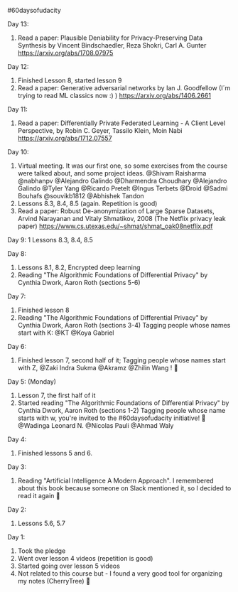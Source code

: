 #60daysofudacity 

Day 13:
1. Read a paper:  Plausible Deniability for Privacy-Preserving Data Synthesis by Vincent Bindschaedler, Reza Shokri, Carl A. Gunter
https://arxiv.org/abs/1708.07975

Day 12:
1. Finished Lesson 8, started lesson 9
2. Read a paper: Generative adversarial networks by Ian J. Goodfellow (I´m trying to read ML classics now :) )
https://arxiv.org/abs/1406.2661

Day 11:
1. Read a paper: Differentially Private Federated Learning - A Client Level Perspective, by Robin C. Geyer, Tassilo Klein, Moin Nabi
https://arxiv.org/abs/1712.07557

Day 10:
1. Virtual meeting. It was our first one, so some exercises from the course were talked about, and some project ideas.
@Shivam Raisharma @nabhanpv @Alejandro Galindo @Dharmendra Choudhary @Alejandro Galindo @Tyler Yang @Ricardo Pretelt @Ingus Terbets @Droid @Sadmi Bouhafs @souvikb1812 @Abhishek Tandon
2. Lessons 8.3, 8.4, 8.5 (again. Repetition is good)
3. Read a paper: Robust De-anonymization of Large Sparse Datasets, Arvind Narayanan and Vitaly Shmatikov, 2008 (The Netflix privacy leak paper)
https://www.cs.utexas.edu/~shmat/shmat_oak08netflix.pdf

Day 9:
1 Lessons 8.3, 8.4, 8.5

Day 8:
1. Lessons 8.1, 8.2, Encrypted deep learning
2. Reading "The Algorithmic Foundations of Differential Privacy" by Cynthia Dwork, Aaron Roth (sections 5-6)

Day 7:
1. Finished lesson 8
2. Reading "The Algorithmic Foundations of Differential Privacy" by Cynthia Dwork, Aaron Roth (sections 3-4)
Tagging people whose names start with K: @KT @Koya Gabriel

Day 6:
1. Finished lesson 7, second half of it;
Tagging people whose names start with Z, @Zaki Indra Sukma @Akramz @Zhilin Wang ! :slightly_smiling_face:

Day 5: (Monday)
1. Lesson 7, the first half of it
2. Started reading "The Algorithmic Foundations of Differential Privacy" by Cynthia Dwork, Aaron Roth (sections 1-2)
Tagging people whose name starts with w, you're invited to the #60daysofudacity initiative! :slightly_smiling_face:
@Wadinga Leonard N. @Nícolas Pauli @Ahmad Waly

Day 4:
1. Finished lessons 5 and 6.

Day 3:
1. Reading "Artificial Intelligence A Modern Approach". I remembered about this book because someone on Slack mentioned it, so I decided to read it again :slightly_smiling_face:

Day 2:
1. Lessons 5.6, 5.7

Day 1:
1. Took the pledge
2. Went over lesson 4 videos (repetition is good)
3. Started going over lesson 5 videos
4. Not related to this course but - I found a very good tool for organizing my notes (CherryTree) :slightly_smiling_face:
